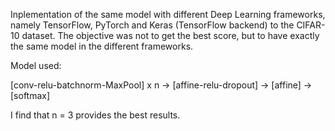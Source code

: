 Inplementation of the same model with different Deep Learning frameworks, namely TensorFlow, PyTorch and Keras (TensorFlow backend) to the CIFAR-10 dataset. The objective was not to get the best score, but to have exactly the same model in the different frameworks.

Model used:

[conv-relu-batchnorm-MaxPool] x n -> [affine-relu-dropout] -> [affine] -> [softmax]

I find that n = 3 provides the best results.

